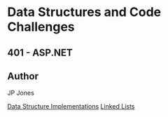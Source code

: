 # Data Structures and Code Challenges
## 401 - ASP.NET
## Author
JP Jones
 
[Data Structure Implementations](./DataStructures/Implementations/README.md)
[Linked Lists](./CodeChallenges/LinkedLists/README.md)